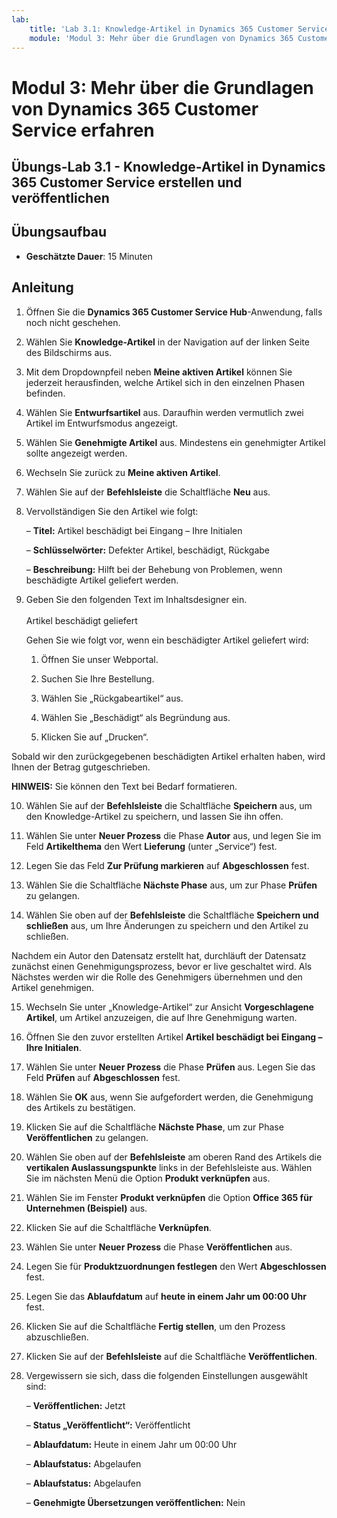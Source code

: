 ```yaml
---
lab:
    title: 'Lab 3.1: Knowledge-Artikel in Dynamics 365 Customer Service erstellen und veröffentlichen'
    module: 'Modul 3: Mehr über die Grundlagen von Dynamics 365 Customer Service erfahren'
---
```


Modul 3: Mehr über die Grundlagen von Dynamics 365 Customer Service erfahren
========================

## Übungs-Lab 3.1 - Knowledge-Artikel in Dynamics 365 Customer Service erstellen und veröffentlichen

## Übungsaufbau

  - **Geschätzte Dauer**: 15 Minuten

## Anleitung

1. Öffnen Sie die **Dynamics 365 Customer Service Hub**-Anwendung, falls noch nicht geschehen. 

2. Wählen Sie **Knowledge-Artikel** in der Navigation auf der linken Seite des Bildschirms aus. 

3. Mit dem Dropdownpfeil neben **Meine aktiven Artikel** können Sie jederzeit herausfinden, welche Artikel sich in den einzelnen Phasen befinden. 

4. Wählen Sie **Entwurfsartikel** aus. Daraufhin werden vermutlich zwei Artikel im Entwurfsmodus angezeigt.

5. Wählen Sie **Genehmigte Artikel** aus. Mindestens ein genehmigter Artikel sollte angezeigt werden. 

6. Wechseln Sie zurück zu **Meine aktiven Artikel**.

7. Wählen Sie auf der **Befehlsleiste** die Schaltfläche **Neu** aus. 

8. Vervollständigen Sie den Artikel wie folgt:

	– **Titel:** Artikel beschädigt bei Eingang – Ihre Initialen

	– **Schlüsselwörter:** Defekter Artikel, beschädigt, Rückgabe

	– **Beschreibung:** Hilft bei der Behebung von Problemen, wenn beschädigte Artikel geliefert werden. 

9. Geben Sie den folgenden Text im Inhaltsdesigner ein.   
‎  
‎	Artikel beschädigt geliefert

	Gehen Sie wie folgt vor, wenn ein beschädigter Artikel geliefert wird:

	1. Öffnen Sie unser Webportal.

	2. Suchen Sie Ihre Bestellung.

	3. Wählen Sie „Rückgabeartikel“ aus.

	4. Wählen Sie „Beschädigt“ als Begründung aus.

	5. Klicken Sie auf „Drucken“.

Sobald wir den zurückgegebenen beschädigten Artikel erhalten haben, wird Ihnen der Betrag gutgeschrieben.

**HINWEIS:** Sie können den Text bei Bedarf formatieren. 

10. Wählen Sie auf der **Befehlsleiste** die Schaltfläche **Speichern** aus, um den Knowledge-Artikel zu speichern, und lassen Sie ihn offen. 

11. Wählen Sie unter **Neuer Prozess** die Phase **Autor** aus, und legen Sie im Feld **Artikelthema** den Wert **Lieferung** (unter „Service“) fest. 

12. Legen Sie das Feld **Zur Prüfung markieren** auf **Abgeschlossen** fest.

13. Wählen Sie die Schaltfläche **Nächste Phase** aus, um zur Phase **Prüfen** zu gelangen.

14. Wählen Sie oben auf der **Befehlsleiste** die Schaltfläche **Speichern und schließen** aus, um Ihre Änderungen zu speichern und den Artikel zu schließen.

Nachdem ein Autor den Datensatz erstellt hat, durchläuft der Datensatz zunächst einen Genehmigungsprozess, bevor er live geschaltet wird. Als Nächstes werden wir die Rolle des Genehmigers übernehmen und den Artikel genehmigen. 

15. Wechseln Sie unter „Knowledge-Artikel“ zur Ansicht **Vorgeschlagene Artikel**, um Artikel anzuzeigen, die auf Ihre Genehmigung warten. 

16. Öffnen Sie den zuvor erstellten Artikel **Artikel beschädigt bei Eingang – Ihre Initialen**.

17. Wählen Sie unter **Neuer Prozess** die Phase **Prüfen** aus. Legen Sie das Feld **Prüfen** auf **Abgeschlossen** fest.

18. Wählen Sie **OK** aus, wenn Sie aufgefordert werden, die Genehmigung des Artikels zu bestätigen. 

19. Klicken Sie auf die Schaltfläche **Nächste Phase**, um zur Phase **Veröffentlichen** zu gelangen. 

20. Wählen Sie oben auf der **Befehlsleiste** am oberen Rand des Artikels die **vertikalen Auslassungspunkte** links in der Befehlsleiste aus. Wählen Sie im nächsten Menü die Option **Produkt verknüpfen** aus. 

21. Wählen Sie im Fenster **Produkt verknüpfen** die Option **Office 365 für Unternehmen (Beispiel)** aus.

22. Klicken Sie auf die Schaltfläche **Verknüpfen**. 

23. Wählen Sie unter **Neuer Prozess** die Phase **Veröffentlichen** aus. 

24. Legen Sie für **Produktzuordnungen festlegen** den Wert **Abgeschlossen** fest. 

25. Legen Sie das **Ablaufdatum** auf **heute in einem Jahr um 00:00 Uhr** fest. 

26. Klicken Sie auf die Schaltfläche **Fertig stellen**, um den Prozess abzuschließen. 

27. Klicken Sie auf der **Befehlsleiste** auf die Schaltfläche **Veröffentlichen**. 

28. Vergewissern sie sich, dass die folgenden Einstellungen ausgewählt sind:

	– **Veröffentlichen:** Jetzt

	– **Status „Veröffentlicht“:** Veröffentlicht

	– **Ablaufdatum:** Heute in einem Jahr um 00:00 Uhr

	– **Ablaufstatus:** Abgelaufen

	– **Ablaufstatus:** Abgelaufen

	– **Genehmigte Übersetzungen veröffentlichen:** Nein


